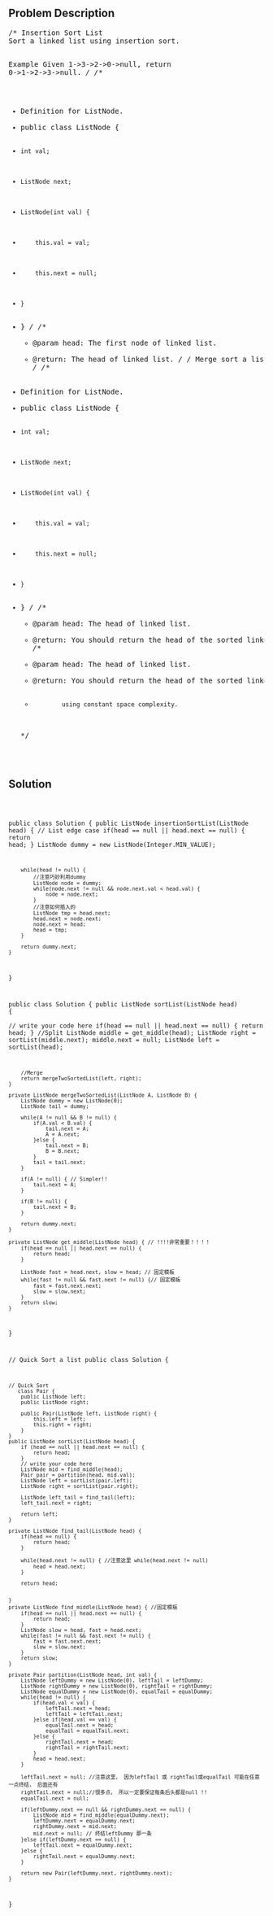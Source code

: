<!--
<style>
  body { font-family: Arial, sans-serif; }
  .container { max-width: 500px; margin: auto; padding: 20px; }
  .comment-block { background-color: #f9f9f9; padding: 10px; border-left: 5px solid #ccc; }
  .code-block { background-color: #f4f4f4; padding: 10px; border: 1px solid #ddd; }
</style>
-->

<div class='container'>
<h2>Problem Description</h2>
<div class='comment-block'>
<pre>
/* Insertion Sort List
Sort a linked list using insertion sort.

Example
Given 1->3->2->0->null, return 0->1->2->3->null.
*/
/**
 * Definition for ListNode.
 * public class ListNode {
 *     int val;
 *     ListNode next;
 *     ListNode(int val) {
 *         this.val = val;
 *         this.next = null;
 *     }
 * }
 */ 
    /**
     * @param head: The first node of linked list.
     * @return: The head of linked list.
     */
/* Merge sort a list
*/
/**
 * Definition for ListNode.
 * public class ListNode {
 *     int val;
 *     ListNode next;
 *     ListNode(int val) {
 *         this.val = val;
 *         this.next = null;
 *     }
 * }
 */ 
    /**
     * @param head: The head of linked list.
     * @return: You should return the head of the sorted linked list,
     */
    /**
     * @param head: The head of linked list.
     * @return: You should return the head of the sorted linked list,
     *             using constant space complexity.
     */
</pre>
</div>

<h2>Solution</h2>
<div class='code-block'>
<pre><code class='language-java'>

public class Solution { 
    public ListNode insertionSortList(ListNode head) {
    	// List edge case
    	if(head == null || head.next == null) {
            return head;
        }
        ListNode dummy = new ListNode(Integer.MIN_VALUE);
        
        while(head != null) {
        	//注意巧妙利用dummy
            ListNode node = dummy;
            while(node.next != null && node.next.val < head.val) {
                node = node.next;
            }
            //注意如何插入的
            ListNode tmp = head.next;
            head.next = node.next;
            node.next = head;
            head = tmp;
        }
        
        return dummy.next;
    }
}





public class Solution {
    public ListNode sortList(ListNode head) {  
        // write your code here
        if(head == null || head.next == null) {
            return head;
        }
        //Split
        ListNode middle = get_middle(head);
        ListNode right = sortList(middle.next);
        middle.next = null;
        ListNode left = sortList(head);
        
        //Merge
        return mergeTwoSortedList(left, right);
    }
    
    private ListNode mergeTwoSortedList(ListNode A, ListNode B) {
        ListNode dummy = new ListNode(0);
        ListNode tail = dummy;
        
        while(A != null && B != null) {
            if(A.val < B.val) {
                tail.next = A;
                A = A.next;
            }else {
                tail.next = B;
                B = B.next;
            }
            tail = tail.next;
        }
        
        if(A != null) { // Simpler!!
            tail.next = A;
        }
        
        if(B != null) {
            tail.next = B;
        }
        
        return dummy.next;
    }
    
    private ListNode get_middle(ListNode head) { // !!!!非常重要！！！！
        if(head == null || head.next == null) {
            return head;
        }

        ListNode fast = head.next, slow = head; // 固定模板
        while(fast != null && fast.next != null) {// 固定模板
            fast = fast.next.next;
            slow = slow.next;
        }
        return slow;
    }
}


// Quick Sort a list
public class Solution {
     
    // Quick Sort
       class Pair {
        public ListNode left;
        public ListNode right;
        
        public Pair(ListNode left, ListNode right) {
            this.left = left;
            this.right = right;
        }
    }
    public ListNode sortList(ListNode head) {  
        if (head == null || head.next == null) {
            return head;
        }
        // write your code here
        ListNode mid = find_middle(head);
        Pair pair = partition(head, mid.val);
        ListNode left = sortList(pair.left);
        ListNode right = sortList(pair.right);
        
        ListNode left_tail = find_tail(left);
        left_tail.next = right;
        
        return left;
    }
    
    private ListNode find_tail(ListNode head) { 
        if(head == null) {
            return head;
        }
        
        while(head.next != null) { //注意这里 while(head.next != null)
            head = head.next;
        } 
        
        return head;

        
    }
    private ListNode find_middle(ListNode head) { //固定模板
        if(head == null || head.next == null) {
            return head;
        }
        ListNode slow = head, fast = head.next;
        while(fast != null && fast.next != null) {
            fast = fast.next.next;
            slow = slow.next;
        }
        return slow;
    }
    
    private Pair partition(ListNode head, int val) {
        ListNode leftDummy = new ListNode(0), leftTail = leftDummy;
        ListNode rightDummy = new ListNode(0), rightTail = rightDummy;
        ListNode equalDummy = new ListNode(0), equalTail = equalDummy;
        while(head != null) {
            if(head.val < val) {
                leftTail.next = head;
                leftTail = leftTail.next;
            }else if(head.val == val) {
                equalTail.next = head;
                equalTail = equalTail.next;
            }else {
                rightTail.next = head;
                rightTail = rightTail.next;
            }
            head = head.next;
        }
        
        leftTail.next = null; //注意这里， 因为leftTail 或 rightTail或equalTail 可能在任意一点终结， 后面还有
        rightTail.next = null;//很多点， 所以一定要保证每条后头都是null !!
        equalTail.next = null;
              
        if(leftDummy.next == null && rightDummy.next == null) {
            ListNode mid = find_middle(equalDummy.next);
            leftDummy.next = equalDummy.next;
            rightDummy.next = mid.next;
            mid.next = null; // 终结leftDummy 那一条
        }else if(leftDummy.next == null) {
            leftTail.next = equalDummy.next;
        }else {
            rightTail.next = equalDummy.next;
        }
        
        return new Pair(leftDummy.next, rightDummy.next);
    }
    
}

</code></pre>
</div>
</div>
